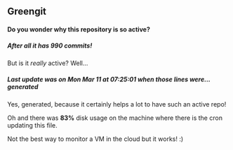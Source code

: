 ## Greengit

#### Do you wonder why this repository is so active?

##### After all it has 990 commits!

But is it *really* active? Well...

##### Last update was on Mon Mar 11 at 07:25:01 when those lines were... generated

Yes, generated, because it certainly helps a lot to have such an active repo!

Oh and there was **83%** disk usage on the machine
where there is the cron updating this file.

Not the best way to monitor a VM in the cloud but it works! :)
